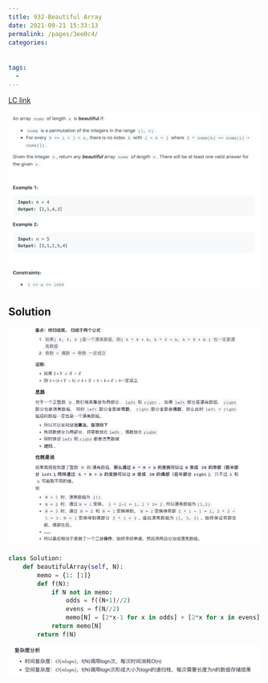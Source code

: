 ```yaml
---
title: 932-Beautiful Array
date: 2021-09-21 15:33:13
permalink: /pages/3ee0c4/
categories:
  

tags:
  - 
---
```

[LC link](https://leetcode.com/problems/beautiful-array/)


![](https://raw.githubusercontent.com/emmableu/image/master/932-0.png)

## Solution
![](https://raw.githubusercontent.com/emmableu/image/master/932-1.png)
```python
class Solution:
    def beautifulArray(self, N):
        memo = {1: [1]}
        def f(N):
            if N not in memo:
                odds = f((N+1)//2)
                evens = f(N//2)
                memo[N] = [2*x-1 for x in odds] + [2*x for x in evens]
            return memo[N]
        return f(N)
```

![](https://raw.githubusercontent.com/emmableu/image/master/932-2.png)
